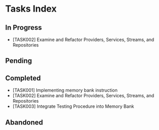 # Tasks Index

## In Progress
- [TASK002] Examine and Refactor Providers, Services, Streams, and Repositories

## Pending

## Completed
- [TASK001] Implementing memory bank instruction
- [TASK002] Examine and Refactor Providers, Services, Streams, and Repositories
- [TASK003] Integrate Testing Procedure into Memory Bank

## Abandoned